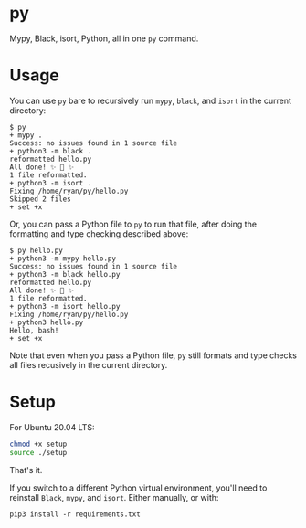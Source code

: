 # py
Mypy, Black, isort, Python, all in one `py` command. 

# Usage

You can use `py` bare to recursively run `mypy`, `black`, and `isort` in the current directory:

```
$ py
+ mypy .
Success: no issues found in 1 source file
+ python3 -m black .
reformatted hello.py
All done! ✨ 🍰 ✨
1 file reformatted.
+ python3 -m isort .
Fixing /home/ryan/py/hello.py
Skipped 2 files
+ set +x
```

Or, you can pass a Python file to `py` to run that file, after doing the formatting and type checking described above:

```
$ py hello.py 
+ python3 -m mypy hello.py
Success: no issues found in 1 source file
+ python3 -m black hello.py
reformatted hello.py
All done! ✨ 🍰 ✨
1 file reformatted.
+ python3 -m isort hello.py
Fixing /home/ryan/py/hello.py
+ python3 hello.py
Hello, bash!
+ set +x
```

Note that even when you pass a Python file, `py` still formats and type checks all files recusively in the current directory.

# Setup

For Ubuntu 20.04 LTS:

```bash
chmod +x setup
source ./setup
```

That's it.

If you switch to a different Python virtual environment, you'll need to reinstall `Black`, `mypy`, and `isort`. Either manually, or with:

```
pip3 install -r requirements.txt
```

